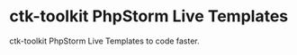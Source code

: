 ctk-toolkit PhpStorm Live Templates
===========================

ctk-toolkit PhpStorm Live Templates to code faster.
